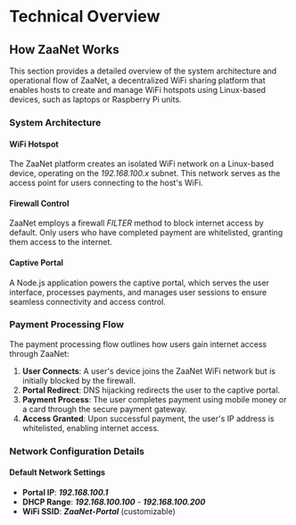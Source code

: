 # Technical Overview

## How ZaaNet Works

This section provides a detailed overview of the system architecture and operational flow of ZaaNet, a decentralized WiFi sharing platform that enables hosts to create and manage WiFi hotspots using Linux-based devices, such as laptops or Raspberry Pi units.

### System Architecture

#### WiFi Hotspot
The ZaaNet platform creates an isolated WiFi network on a Linux-based device, operating on the _192.168.100.x_ subnet. This network serves as the access point for users connecting to the host's WiFi.

#### Firewall Control
ZaaNet employs a firewall _FILTER_ method to block internet access by default. Only users who have completed payment are whitelisted, granting them access to the internet.

#### Captive Portal
A Node.js application powers the captive portal, which serves the user interface, processes payments, and manages user sessions to ensure seamless connectivity and access control.

### Payment Processing Flow

The payment processing flow outlines how users gain internet access through ZaaNet:

1. **User Connects**: A user's device joins the ZaaNet WiFi network but is initially blocked by the firewall.
2. **Portal Redirect**: DNS hijacking redirects the user to the captive portal.
3. **Payment Process**: The user completes payment using mobile money or a card through the secure payment gateway.
4. **Access Granted**: Upon successful payment, the user's IP address is whitelisted, enabling internet access.

### Network Configuration Details

#### Default Network Settings
- **Portal IP**: _**192.168.100.1**_
- **DHCP Range**: _**192.168.100.100**_ - _**192.168.100.200**_
- **WiFi SSID**: _**ZaaNet-Portal**_ (customizable)